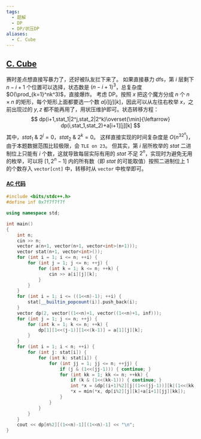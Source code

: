 ```yaml
---
tags:
  - 题解
  - DP
  - DP/状压DP
aliases:
  - C. Cube
---
```

## [C. Cube](https://codeforces.com/contest/2041/problem/C)

赛时差点想直接写暴力了，还好被队友拦下来了。
如果直接暴力 dfs，第 $i$ 层剩下 $n-i+1$ 个位置可以选择，状态数是 $(n-i+1)^3$，总复杂度 $O(\prod_{k=1}^nk^3)$，直接爆炸。
考虑 DP。按照 $x$ 把这个魔方分成 $n$ 个 $n\times n$ 的矩形，每个矩形上面都要选一个数 $a[i][j][k]$，因此可以从左往右枚举 $x$，之前出现过的 $y,z$ 都不能再用了，用状压维护即可。状态转移方程：
$$
dp(i+1,stat_1|2^j,stat_2|2^k)\overset{\min}{\leftarrow} dp(i,stat_1,stat_2)+a[i+1][j][k]
$$
其中，$stat_1\ \&\ 2^j=0$，$stat_2\ \&\ 2^k=0$。
这样直接实现的时间复杂度是 $O(n^32^n)$，由于本题数据范围比较极限，会 `TLE on 23`。
但其实，第 $i$ 层所枚举的 $stat$ 二进制位上只能有 $i$ 个数，这就导致每层实际有用的 $stat$ 不足 $2^n$，实现时为避免无用的枚举，可以将 $[1,2^n-1]$ 内的所有数（即 $stat$ 的可能取值）按照二进制位上 $1$ 的个数存入 `vector[cnt]` 中，转移时从 `vector` 中枚举即可。

#### [AC 代码]()

```cpp
#include <bits/stdc++.h>
#define inf 0x7f7f7f7f

using namespace std;

int main()
{
    int n;
    cin >> n;
    vector a(n+1, vector(n+1, vector<int>(n+1)));
    vector stat(n+1, vector<int>());
    for (int i = 1; i <= n; ++i) {
        for (int j = 1; j <= n; ++j) {
            for (int k = 1; k <= n; ++k) {
                cin >> a[i][j][k];
            }
        }
    }
    for (int i = 1; i <= ((1<<n)-1); ++i) {
        stat[__builtin_popcount(i)].push_back(i);
    }
    vector dp(2, vector((1<<n)+1, vector((1<<n)+1, inf)));
    for (int j = 1; j <= n; ++j) {
        for (int k = 1; k <= n; ++k) {
            dp[1][1<<(j-1)][1<<(k-1)] = a[1][j][k];
        }
    }
    for (int i = 1; i < n; ++i) {
        for (int j: stat[i]) {
            for (int k: stat[i]) {
                for (int jj = 1; jj <= n; ++jj) {
                    if (j & (1<<(jj-1))) { continue; }
                    for (int kk = 1; kk <= n; ++kk) {
                        if (k & (1<<(kk-1))) { continue; }
                        int *x = &dp[(i+1)%2][j|(1<<(jj-1))][k|(1<<(kk-1))];
                        *x = min(*x, dp[i%2][j][k]+a[i+1][jj][kk]);
                    }
                }
            }
        }
    }
    cout << dp[n%2][(1<<n)-1][(1<<n)-1] << "\n";
}
```
